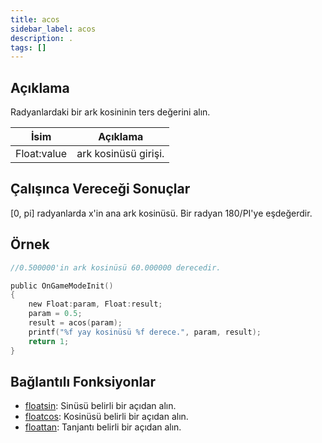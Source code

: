 ```yaml
---
title: acos
sidebar_label: acos
description: .
tags: []
---
```


<LowercaseNoteTR />

## Açıklama

Radyanlardaki bir ark kosininin ters değerini alın.

| İsim        | Açıklama             |
| ----------- | -------------------- |
| Float:value | ark kosinüsü girişi. |

## Çalışınca Vereceği Sonuçlar

[0, pi] radyanlarda x'in ana ark kosinüsü. Bir radyan 180/PI'ye eşdeğerdir.

## Örnek

```c
//0.500000'in ark kosinüsü 60.000000 derecedir.

public OnGameModeInit()
{
    new Float:param, Float:result;
    param = 0.5;
    result = acos(param);
    printf("%f yay kosinüsü %f derece.", param, result);
    return 1;
}
```

## Bağlantılı Fonksiyonlar

- [floatsin](floatsin): Sinüsü belirli bir açıdan alın.
- [floatcos](floatcos): Kosinüsü belirli bir açıdan alın.
- [floattan](floattan): Tanjantı belirli bir açıdan alın.
